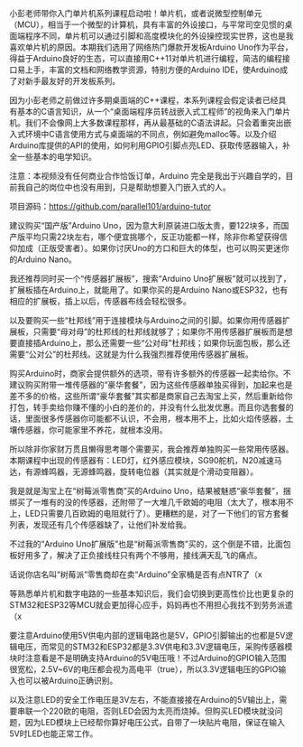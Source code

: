 小彭老师带你入门单片机系列课程启动啦！单片机，或者说微型控制单元（MCU），相当于一个微型的计算机，具有丰富的外设接口，与平常司空见惯的桌面端程序不同，单片机可以通过引脚和高度模块化的外设操控现实世界，这也是我喜欢单片机的原因。本期我们选用了网络热门爆款开发板Arduino Uno作为平台，得益于Arduino良好的生态，可以直接用C++11对单片机进行编程，简洁的编程接口易上手，丰富的文档和网络教学资源，特别方便的Arduino IDE，使Arduino成了对新手最友好的开发板系列。

因为小彭老师之前做过许多期桌面端的C++课程，本系列课程会假定读者已经具有基本的C语言知识，从一个“桌面端程序员转战嵌入式工程师”的视角来入门单片机。我们不会像网上大多数课程那样，再从最基础的C语法讲起。只会着重突出嵌入式环境中C语言使用方式与桌面端的不同点，例如避免malloc等。以及介绍Arduino库提供的API的使用，如何利用GPIO引脚点亮LED、获取传感器输入，补全一些基本的电学知识。

注意：本视频没有任何商业合作恰饭订单，Arduino 完全是我出于兴趣自学的，目前我自己的岗位中也没有用到，只是帮助想要入门嵌入式的人。

项目源码：https://github.com/parallel101/arduino-tutor

建议购买“国产版”Arduino Uno，因为意大利原装进口版太贵，要122块多，而国产版平均只需22块左右，哪个便宜挑哪个，反正功能都一样，除非你希望获得信仰加成（正版受害者）。如果你讨厌Uno的方口和巨大的体型，也可以购买更迷你的Arduino Nano。

我还推荐同时买一个“传感器扩展板”，搜索“Arduino Uno扩展板”就可以找到了，扩展板插在Arduino上，就能用了。如果你买的是Arduino Nano或ESP32，也有相应的扩展板，插上以后，传感器布线会轻松很多。

以及要购买一些“杜邦线”用于连接模块与Arduino之间的引脚。如果你用传感器扩展板，只需要“母对母”的杜邦线的杜邦线就够了；如果你不用传感器扩展板而是想要直接插Arduino上，那么还需要一些“公对母”杜邦线；如果你玩面包板，那么还需要“公对公”的杜邦线。这就是为什么我强烈推荐使用传感器扩展板。

购买Arduino时，商家会提供额外的选项，带有许多额外的传感器一起卖给你。不建议购买附带一堆传感器的“豪华套餐”，因为这些传感器单独买得到，加起来也是差不多的价格，这些所谓“豪华套餐”其实都是商家自己去淘宝上买，然后重新给你打包，转手卖给你赚不懂的小白的差价的，并没有什么批发优惠。而且你选套餐的话，里面很多传感器你可能都不认识，不会用，根本用不上，比如火焰传感器，土壤传感器，你可能家里不养花，就根本没用。

所以除非你家财万贯且懒得思考哪个需要买，我会推荐单独购买一些常用传感器。本期课程中出现的传感器有：LED灯，红外感应模块，SG90舵机，N20减速马达，有源蜂鸣器，无源蜂鸣器，旋转电位器（其实就是个滑动变阻器）。

我是就是淘宝上在“树莓派零售商”买的Arduino Uno，结果被魅惑“豪华套餐”，捆绑买了一堆有的没的传感器，还附带了一大堆几千欧姆的电阻（太大了，根本用不上，LED只需要几百欧姆的电阻就行了）。更糟糕的是，对了一下他们的官方套餐列表，发现还有几个传感器缺了，让他们补发给我。

不过我的“Arduino Uno扩展版”也是“树莓派零售商”买的，这个倒是不错，比面包板好用多了，解决了正负接线柱只有两个不够用，接线满天乱飞的痛点。

话说你店名叫“树莓派”零售商却在卖“Arduino”全家桶是否有点NTR了（x

等熟悉单片机和数字电路的一些基本知识后，我们会切换到更高性价比也更复杂的STM32和ESP32等MCU就会更加得心应手，妈妈再也不用担心我找不到劳务派遣（x

要注意Arduino使用5V供电内部的逻辑电路也是5V，GPIO引脚输出的也都是5V逻辑电压，而常见的STM32和ESP32都是3.3V供电和3.3V逻辑电压，采购传感器模块时注意看是不是明确支持Arduino的5V电压哦！不过Arduino的GPIO输入范围很宽松，2.5V~6V的电压都会视为高电平（true），所以3.3V逻辑电压的GPIO输入也可以被Arduino正确识别。

以及注意LED的安全工作电压是3V左右，不能直接接在Arduino的5V输出上，需要串联一个220欧的电阻，否则LED会因为太亮而烧掉。但购买LED模块就没问题，因为LED模块上已经帮你算好电压公式，自带了一块贴片电阻，保证在输入5V时LED也能正常工作。
